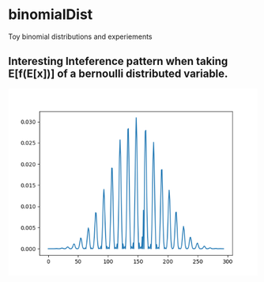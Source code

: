 # binomialDist
Toy binomial distributions and experiements

## Interesting Inteference pattern when taking E[f(E[x])] of a bernoulli distributed variable.
![alt text](https://github.com/AaronHavens/binomialDist/blob/master/exagerated_interfence.png)
